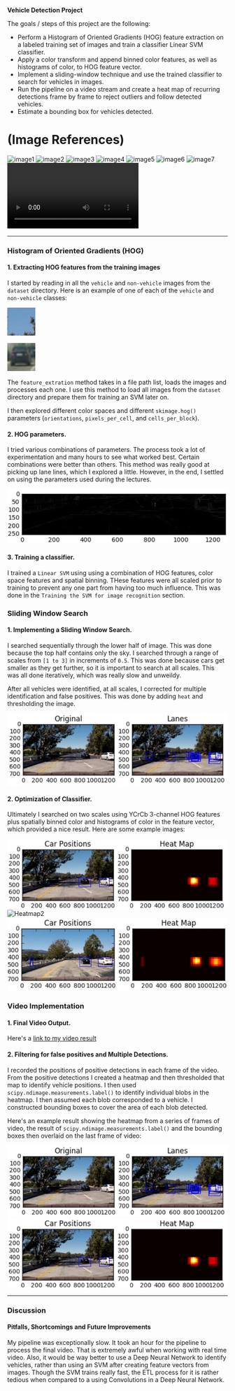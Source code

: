 **Vehicle Detection Project**

The goals / steps of this project are the following:

*  Perform a Histogram of Oriented Gradients (HOG) feature extraction on a labeled training set of images and train a classifier Linear SVM classifier.
*  Apply a color transform and append binned color features, as well as histograms of color, to HOG feature vector.
*  Implement a sliding-window technique and use the trained classifier to search for vehicles in images.
*  Run the pipeline on a video stream and create a heat map of recurring detections frame by frame to reject outliers and follow detected vehicles.
*  Estimate a bounding box for vehicles detected.

# (Image References)
![image1](examples/car_not_car.png)
![image2](examples/HOG_example.jpg)
![image3](examples/sliding_windows.jpg)
![image4](examples/sliding_window.jpg)
![image5](examples/bboxes_and_heat.png)
![image6](examples/labels_map.png)
![image7](examples/output_bboxes.png)
![video1](project_video.mp4)

---
### Histogram of Oriented Gradients (HOG)

#### 1. Extracting HOG features from the training images

I started by reading in all the `vehicle` and `non-vehicle` images from the `dataset` directory.  Here is an example of one of each of the `vehicle` and `non-vehicle` classes:

![non-vehicle](samples/extra1.png)

![non-vehicle](samples/image0000.png)

The `feature_extration` method takes in a file path list, loads the images and processes each one. I use this method to load all images from the `dataset` directory and prepare them for training an SVM later on.  

I then explored different color spaces and different `skimage.hog()` parameters (`orientations`, `pixels_per_cell`, and `cells_per_block`).  

#### 2. HOG parameters.

I tried various combinations of parameters. The process took a lot of experimentation and many hours to see what worked best. Certain combinations were better than others. This method was really good at picking up lane lines, which I explored a little. However, in the end, I settled on using the parameters used during the lectures. 

![ROAD HOG](samples/hog_road.JPG)

#### 3. Training a classifier.

I trained a `Linear SVM` using using a combination of HOG features, color space features and spatial binning. THese features were all scaled prior to training to prevent any one part from having too much influence. This was done in the `Training the SVM for image recognition` section.

### Sliding Window Search

#### 1. Implementing a Sliding Window Search.

I searched sequentially through the lower half of image. This was done because the top half contains only the sky. I searched through a range of scales from `[1 to 3]` in increments of `0.5`. This was done because cars get smaller as they get further, so it is important to search at all scales. This was all done iteratively, which was really slow and unweildy. 

After all vehicles were identified, at all scales, I corrected for multiple identification and false positives. This was done by adding `heat` and thresholding the image.

![Identified](samples/identified.JPG)

#### 2. Optimization of Classifier.

Ultimately I searched on two scales using YCrCb 3-channel HOG features plus spatially binned color and histograms of color in the feature vector, which provided a nice result.  Here are some example images:

![Heatmap](samples/heatmap.JPG)
![Heatmap2](samples/heatmap1.JPG)
![Heatmap3](samples/heatmap2.JPG)

### Video Implementation

#### 1. Final Video Output.
Here's a [link to my video result](https://github.com/jayakasadev/Vehicle-Detection/blob/master/project_video_complete.mp4)


#### 2. Filtering for false positives and Multiple Detections.

I recorded the positions of positive detections in each frame of the video.  From the positive detections I created a heatmap and then thresholded that map to identify vehicle positions.  I then used `scipy.ndimage.measurements.label()` to identify individual blobs in the heatmap.  I then assumed each blob corresponded to a vehicle.  I constructed bounding boxes to cover the area of each blob detected.  

Here's an example result showing the heatmap from a series of frames of video, the result of `scipy.ndimage.measurements.label()` and the bounding boxes then overlaid on the last frame of video:

![Identified](samples/identified.JPG)
![Heatmap](samples/heatmap.JPG)

---

### Discussion

#### Pitfalls, Shortcomings and Future Improvements
My pipeline was exceptionally slow. It took an hour for the pipeline to process the final video. That is extremely awful when working with real time video. Also, it would be way better to use a Deep Neural Network to identify vehicles, rather than using an SVM after creating feature vectors from images. Though the SVM trains really fast, the ETL process for it is rather tedious when compared to a using Convolutions in a Deep Neural Network.
